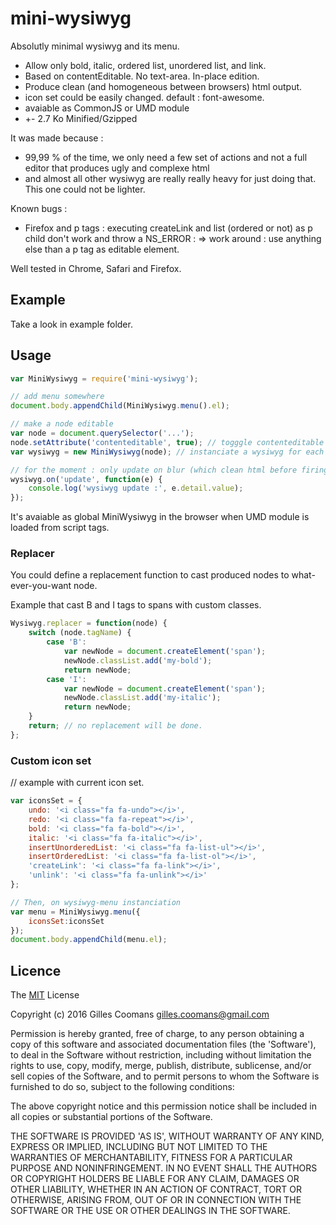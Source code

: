 # mini-wysiwyg

Absolutly minimal wysiwyg and its menu.

- Allow only bold, italic, ordered list, unordered list, and link.
- Based on contentEditable. No text-area. In-place edition.
- Produce clean (and homogeneous between browsers) html output.
- icon set could be easily changed. default : font-awesome.
- avaiable as CommonJS or UMD module
- +- 2.7 Ko Minified/Gzipped


It was made because :
- 99,99 % of the time, we only need a few set of actions and not a full editor that produces ugly and complexe html
- and almost all other wysiwyg are really really heavy for just doing that. This one could not be lighter.


Known bugs :
- Firefox and p tags : executing createLink and list (ordered or not) as p child don't work and throw a NS_ERROR : 
	=> work around : use anything else than a p tag as editable element.


Well tested in Chrome, Safari and Firefox.


## Example

Take a look in example folder.

## Usage

```javascript
var MiniWysiwyg = require('mini-wysiwyg');

// add menu somewhere
document.body.appendChild(MiniWysiwyg.menu().el);

// make a node editable
var node = document.querySelector('...');
node.setAttribute('contenteditable', true); // togggle contenteditable to allow edition and menu handling.
var wysiwyg = new MiniWysiwyg(node); // instanciate a wysiwyg for each editable node

// for the moment : only update on blur (which clean html before firing event)
wysiwyg.on('update', function(e) {
	console.log('wysiwyg update :', e.detail.value);
});

```

It's avaiable as global MiniWysiwyg in the browser when UMD module is loaded from script tags.

### Replacer

You could define a replacement function to cast produced nodes to what-ever-you-want node.

Example that cast B and I tags to spans with custom classes.
```javascript
Wysiwyg.replacer = function(node) {
	switch (node.tagName) {
		case 'B':
			var newNode = document.createElement('span');
			newNode.classList.add('my-bold');
			return newNode;
		case 'I':
			var newNode = document.createElement('span');
			newNode.classList.add('my-italic');
			return newNode;
	}
	return; // no replacement will be done.
};
```

### Custom icon set 

// example with current icon set.
```javascript
var iconsSet = {
	undo: '<i class="fa fa-undo"></i>',
	redo: '<i class="fa fa-repeat"></i>',
	bold: '<i class="fa fa-bold"></i>',
	italic: '<i class="fa fa-italic"></i>',
	insertUnorderedList: '<i class="fa fa-list-ul"></i>',
	insertOrderedList: '<i class="fa fa-list-ol"></i>',
	'createLink': '<i class="fa fa-link"></i>',
	'unlink': '<i class="fa fa-unlink"></i>'
};

// Then, on wysiwyg-menu instanciation
var menu = MiniWysiwyg.menu({
	iconsSet:iconsSet
});
document.body.appendChild(menu.el);
```


## Licence

The [MIT](http://opensource.org/licenses/MIT) License

Copyright (c) 2016 Gilles Coomans <gilles.coomans@gmail.com>

Permission is hereby granted, free of charge, to any person obtaining a copy of this software and associated documentation files (the 'Software'), to deal in the Software without restriction, including without limitation the rights to use, copy, modify, merge, publish, distribute, sublicense, and/or sell copies of the Software, and to permit persons to whom the Software is furnished to do so, subject to the following conditions:

The above copyright notice and this permission notice shall be included in all copies or substantial portions of the Software.

THE SOFTWARE IS PROVIDED 'AS IS', WITHOUT WARRANTY OF ANY KIND, EXPRESS OR IMPLIED, INCLUDING BUT NOT LIMITED TO THE WARRANTIES OF MERCHANTABILITY, FITNESS FOR A PARTICULAR PURPOSE AND NONINFRINGEMENT. IN NO EVENT SHALL THE AUTHORS OR COPYRIGHT HOLDERS BE LIABLE FOR ANY CLAIM, DAMAGES OR OTHER LIABILITY, WHETHER IN AN ACTION OF CONTRACT, TORT OR OTHERWISE, ARISING FROM, OUT OF OR IN CONNECTION WITH THE SOFTWARE OR THE USE OR OTHER DEALINGS IN THE SOFTWARE.